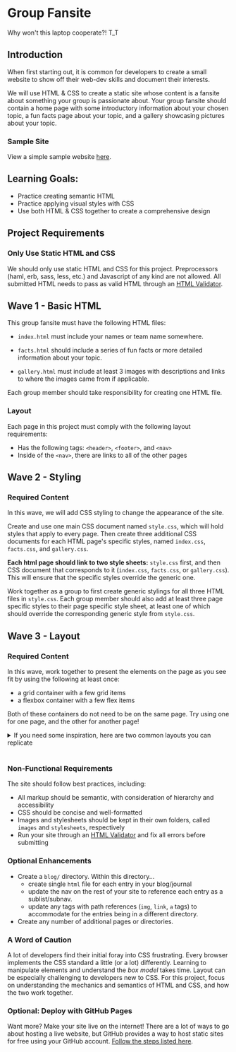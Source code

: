 # Group Fansite

Why won't this laptop cooperate?! T_T

## Introduction

When first starting out, it is common for developers to create a small website to show off their web-dev skills and document their interests. 

We will use HTML & CSS to create a static site whose content is a fansite about something your group is passionate about. Your group fansite should contain a home page with some introductory information about your chosen topic, a fun facts page about your topic, and a gallery showcasing pictures about your topic.

### Sample Site
View a simple sample website [here](https://adaanswers.github.io/group-fansite-example/index.html). 

## Learning Goals:
- Practice creating semantic HTML
- Practice applying visual styles with CSS
- Use both HTML & CSS together to create a comprehensive design

## Project Requirements

### Only Use Static HTML and CSS

We should only use static HTML and CSS for this project. Preprocessors (haml, erb, sass, less, etc.) and Javascript of any kind are not allowed. All submitted HTML needs to pass as valid HTML through an [HTML Validator](https://validator.w3.org/).

## Wave 1 - Basic HTML

This group fansite must have the following HTML files:

- `index.html` must include your names or team name somewhere.

- `facts.html` should include a series of fun facts or more detailed information about your topic.

- `gallery.html` must include at least 3 images with descriptions and links to where the images came from if applicable. 

Each group member should take responsibility for creating one HTML file. 

### Layout

Each page in this project must comply with the following layout requirements:

- Has the following tags: `<header>`, `<footer>`, and `<nav>`
- Inside of the `<nav>`, there are links to all of the other pages

## Wave 2 - Styling

### Required Content

In this wave, we will add CSS styling to change the appearance of the site.

Create and use one main CSS document named `style.css`, which will hold styles that apply to every page. Then create three additional CSS documents for each HTML page's specific styles, named `index.css`, `facts.css`, and `gallery.css`.

**Each html page should link to two style sheets:** `style.css` first, and then CSS document that corresponds to it (`index.css`, `facts.css`, or `gallery.css`). This will ensure that the specific styles override the generic one.

Work together as a group to first create generic stylings for all three HTML files in `style.css`. Each group member should also add at least three page specific styles to their page specific style sheet, at least one of which should override the corresponding generic style from `style.css`.

## Wave 3 - Layout

### Required Content

In this wave, work together to present the elements on the page as you see fit by using the following at least once:
* a grid container with a few grid items
* a flexbox container with a few flex items

Both of these containers do not need to be on the same page. Try using one for one page, and the other for another page! 

<details>
<summary>If you need some inspiration, here are two common layouts you can replicate</summary>

![Group Fansite Wireframe Example 1](./assets/group-fansite-wireframe1.png)  

![Group Fansite Wireframe Example 2](./assets/group-fansite-wireframe2.png)  
</details>
</br>

### Non-Functional Requirements

The site should follow best practices, including:
  - All markup should be semantic, with consideration of hierarchy and accessibility
  - CSS should be concise and well-formatted
  - Images and stylesheets should be kept in their own folders, called `images` and `stylesheets`, respectively
  - Run your site through an [HTML Validator](https://validator.w3.org/#validate_by_upload) and fix all errors before submitting

### Optional Enhancements

- Create a `blog/` directory. Within this directory...
  - create single `html` file for each entry in your blog/journal
  - update the nav on the rest of your site to reference each entry as a sublist/subnav.
  - update any tags with path references (`img`, `link`, `a` tags) to accommodate for the entries being in a different directory.
- Create any number of additional pages or directories.

### A Word of Caution

A lot of developers find their initial foray into CSS frustrating. Every browser implements the CSS standard a little (or a lot) differently. Learning to manipulate elements and understand the _box model_ takes time. Layout can be especially challenging to developers new to CSS. For this project, focus on understanding the mechanics and semantics of HTML and CSS, and how the two work together.

### Optional: Deploy with GitHub Pages
Want more? Make your site live on the internet! There are a lot of ways to go about hosting a live website, but GitHub provides a way to host static sites for free using your GitHub account. [Follow the steps listed here](https://pages.github.com/).
